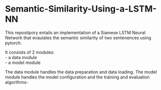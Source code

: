 # Semantic-Similarity-Using-a-LSTM-NN

This repositpory entails an implementation of a Siamese LSTM Neural Network that evaulates the semantic similarity of two sentenences using pytorch. 

It consists of 2 modules: \
    - a data module \
    - a model module

The data module handles the data preparation and data loading. 
The model module handles the model configuration and the training and evaluation algorithms-